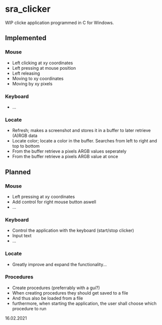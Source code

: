 # sra_clicker
WIP clicke application programmed in C for Windows.
## Implemented
### Mouse
* Left clicking at xy coordinates
* Left pressing at mouse position
* Left releasing
* Moving to xy coordinates
* Moving by xy pixels
### Keyboard
* ...
### Locate
* Refresh; makes a screenshot and stores it in a buffer to later retrieve (A)RGB data
* Locate color; locate a color in the buffer. Searches from left to right and top to bottom
* From the buffer retrieve a pixels ARGB values seperately
* From the buffer retrieve a pixels ARGB value at once
## Planned
### Mouse
* Left pressing at xy coordinates
* Add control for right mouse button aswell
* ...
### Keyboard
* Control the application with the keyboard (start/stop clicker)
* Input text
* ...
### Locate
* Greatly improve and expand the functionality...
### Procedures
* Create procedures (preferrably with a gui?)
* When creating procedures they should get saved to a file
* And thus also be loaded from a file
* furthermore, when starting the application, the user shall choose which procedure to run

16.02.2021
